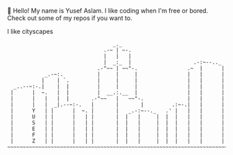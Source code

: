 👋
Hello! My name is Yusef Aslam.
I like coding when I'm free or bored. 
Check out some of my repos if you want to.

I like cityscapes

```
                                  _._
                               .-~ | ~-.
                               |   |   |
                               |  _:_  |                    .-:~--.._
                             .-"~~ | ~~"-.                .~  |      |
            _.-~:.           |     |     |                |   |      |
           |    | `.         |     |     |                |   |      |
  _..--~:-.|    |  |         |     |     |                |   |      |
 |      |  ~.   |  |         |  __.:.__  |                |   |      |
 |      |   |   |  |       .-"~~   |   ~~"-.              |   |      |
 |      |   |  _|.--~:-.   |       |       |         .:~-.|   |      |
 |      Y   | |      |  ~. |       |   _.-:~--._   .' |   |   |      |
 |      U   | |      |   | |       |  |   |     |  |  |   |   |      |
 |      S   | |      |   | |       |  |   |     |  |  |   |   |      |
 |      E   | |      |   | |       |  |   |     |  |  |   |   |      |
 |      F   | |      |   | |       |  |   |     |  |  |   |   |      |
 |      Z   | |      |   | |       |  |   |     |  |  |   |   |      |
~~~~~~~~~~~~~~~~~~~~~~~~~~~~~~~~~~~~~~~~~~~~~~~~~~~~~~~~~~~~~~~~~~~~~~~



```
